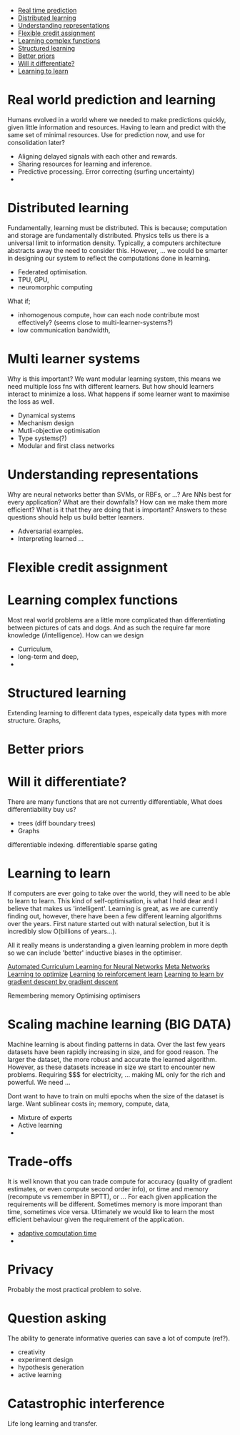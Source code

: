 <!--
- Why is it important? What is it? Why is it a problem? Motivation!
- Related work.
- Settings

Want;
- motivations to be super succint and clear
- related work to be comprehensive and its analysis insightful.
-->

* [Real time prediction](#real-world-prediction-and-learning)
* [Distributed learning](#distributed-learning)
* [Understanding representations](#understanding-representations)
* [Flexible credit assignment](#flexible-credit-assignment)
* [Learning complex functions](#learning-complex-functions)
* [Structured learning](#structured-learning)
* [Better priors](#better-priors)
* [Will it differentiate?](#will-it-differentiate)
* [Learning to learn](#learning-to-learn)


# Real world prediction and learning

Humans evolved in a world where we needed to make predictions quickly, given little information and resources.
Having to learn and predict with the same set of minimal resources. Use for prediction now, and use for consolidation later?


- Aligning delayed signals with each other and rewards.
- Sharing resources for learning and inference.
- Predictive processing. Error correcting (surfing uncertainty)
-

# Distributed learning

Fundamentally, learning must be distributed. This is because; computation and storage are fundamentally distributed. Physics tells us there is a universal limit to information density.
Typically, a computers architecture abstracts away the need to consider this. However, ... we could be smarter in designing our system to reflect the computations done in learning.

<!-- distributed in space or time or ?? -->

- Federated optimisation.
- TPU, GPU,
- neuromorphic computing

What if;
- inhomogenous compute, how can each node contribute most effectively? (seems close to multi-learner-systems?)
- low communication bandwidth,

# Multi learner systems

Why is this important?
We want modular learning system, this means we need multiple loss fns with different learners.
But how should learners interact to minimize a loss. What happens if some learner want to maximise the loss as well.


- Dynamical systems
- Mechanism design
- Mutli-objective optimisation
- Type systems(?)
- Modular and first class networks
<!-- how does this relate to reasoning??? -->

# Understanding representations

Why are neural networks better than SVMs, or RBFs, or ...? Are NNs best for every application?
What are their downfalls? How can we make them more efficient? What is it that they are doing that is important? Answers to these questions should help us build better learners.

- Adversarial examples.
- Interpreting learned ...


# Flexible credit assignment




# Learning complex functions

Most real world problems are a little more complicated than differentiating between pictures of cats and dogs. And as such the require far more knowledge (/intelligence).
How can we design

- Curriculum,
- long-term and deep,
-

# Structured learning

Extending learning to different data types, espeically data types with more
structure. Graphs,


# Better priors



# Will it differentiate?
<!-- this seems close to flexible credit assignment? and structured learning? -->

There are many functions that are not currently differentiable,
What does differentiability buy us?

- trees (diff boundary trees)
- Graphs

differentiable indexing.
differentiable sparse gating


# Learning to learn

If computers are ever going to take over the world, they will need to be able to learn to learn. This kind of self-optimisation, is what I hold dear and I believe that makes us 'intelligent'.
Learning is great, as we are currently finding out, however, there have been a few different learning algorithms over the years. First nature started out with natural selection, but it is incredibly slow O(billions of years...).

All it really means is understanding a given learning problem in more depth so we can include 'better' inductive biases in the optimiser.

[Automated Curriculum Learning for Neural Networks](https://arxiv.org/abs/1704.03003)
[Meta Networks](https://arxiv.org/pdf/1703.00837.pdf)
[Learning to optimize](https://doi.org/10.3200/JMBR.36.3.339-351)
[Learning to reinforcement learn](http://arxiv.org/abs/1611.05763)
[Learning to learn by gradient descent by gradient descent](http://arxiv.org/abs/1606.04474)

Remembering memory
Optimising optimisers

<!-- and some level this is related to better priors -->

# Scaling machine learning (BIG DATA)

Machine learning is about finding patterns in data. Over the last few years datasets have been rapidly increasing in size, and for good reason. The larger the dataset, the more robust and accurate the learned algorithm. However, as these datasets increase in size we start to encounter new problems. Requiring $$$ for electricity, ...
making ML only for the rich and powerful. We need ...

Dont want to have to train on multi epochs when the size of the dataset is large.
Want sublinear costs in; memory, compute, data,

- Mixture of experts
- Active learning
-

# Trade-offs

It is well known that you can trade compute for accuracy (quality of gradient estimates, or even compute second order info), or time and memory (recompute vs remember in BPTT), or ...
For each given application the requirements will be different. Sometimes memory is more imporant than time, sometimes vice versa.
Ultimately we would like to learn the most efficient behaviour given the requirement of the application.

- [adaptive computation time]()
-


# Privacy

Probably the most practical problem to solve.


# Question asking

The ability to generate informative queries can save a lot of compute (ref?).



- creativity
- experiment design
- hypothesis generation
- active learning


# Catastrophic interference

Life long learning and transfer.
